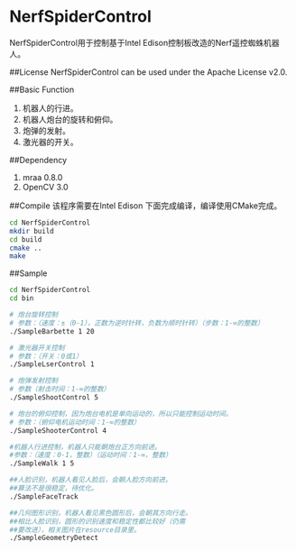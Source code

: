 # NerfSpiderControl
NerfSpiderControl用于控制基于Intel Edison控制板改造的Nerf遥控蜘蛛机器人。

##License
NerfSpiderControl can be used under the Apache License v2.0.

##Basic Function
1. 机器人的行进。
2. 机器人炮台的旋转和俯仰。
3. 炮弹的发射。
4. 激光器的开关。

##Dependency
1. mraa 0.8.0
2. OpenCV 3.0

##Compile
该程序需要在Intel Edison 下面完成编译，编译使用CMake完成。

```bash
cd NerfSpiderControl
mkdir build
cd build
cmake ..
make
```

##Sample
```bash
cd NerfSpiderControl
cd bin

# 炮台旋转控制
# 参数：（速度：±（0-1），正数为逆时针转，负数为顺时针转）（步数：1-∞的整数）
./SampleBarbette 1 20

# 激光器开关控制
# 参数：（开关：0或1）
./SampleLserControl 1

# 炮弹发射控制
# 参数（射击时间：1-∞的整数）
./SampleShootControl 5

# 炮台的俯仰控制，因为炮台电机是单向运动的，所以只能控制运动时间。
# 参数：（俯仰电机运动时间：1-∞的整数）
./SampleShooterControl 4

#机器人行进控制，机器人只能朝炮台正方向前进。
#参数：（速度：0-1，整数）（运动时间：1-∞，整数）
./SampleWalk 1 5

##人脸识别，机器人看见人脸后，会朝人脸方向前进。
##算法不是很稳定，待优化。
./SampleFaceTrack

##几何图形识别，机器人看见黑色圆形后，会朝其方向行走。
##相比人脸识别，圆形的识别速度和稳定性都比较好（仍需
##要改进），相关图片在resource目录里。
./SampleGeometryDetect
```
